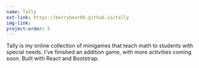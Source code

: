 ```yaml
---
name: Tally
ext-link: https://berrybear06.github.io/tally
img-link: 
project-order: 5
---
```

Tally is my online collection of minigames that teach math to students with special needs. I've finished an addition game, with more activities coming soon.
Built with React and Bootstrap.
